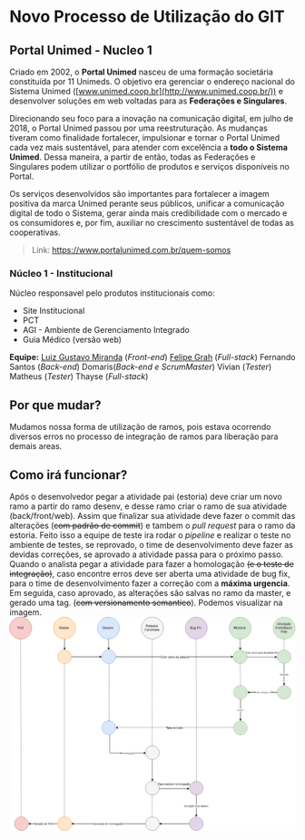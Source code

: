 # Novo Processo de Utilização do GIT

## Portal Unimed - Nucleo 1
Criado em 2002, o **Portal Unimed** nasceu de uma formação societária constituída por 11 Unimeds. O objetivo era gerenciar o endereço nacional do Sistema Unimed ([www.unimed.coop.br](http://www.unimed.coop.br/)) e desenvolver soluções em web voltadas para as **Federações e Singulares**.

Direcionando seu foco para a inovação na comunicação digital, em julho de 2018, o Portal Unimed passou por uma reestruturação. As mudanças tiveram como finalidade fortalecer, impulsionar e tornar o Portal Unimed cada vez mais sustentável, para atender com excelência a  **todo o Sistema Unimed**. Dessa maneira, a partir de então, todas as Federações e Singulares podem utilizar o portfólio de produtos e serviços disponíveis no Portal.

Os serviços desenvolvidos são importantes para fortalecer a imagem positiva da marca Unimed perante seus públicos, unificar a comunicação digital de todo o Sistema, gerar ainda mais credibilidade com o mercado e os consumidores e, por fim, auxiliar no crescimento sustentável de todas as cooperativas.

> Link: https://www.portalunimed.com.br/quem-somos

### Núcleo 1 - Institucional
 Núcleo responsavel pelo produtos institucionais como:
 
 - Site Institucional
 - PCT
 - AGI - Ambiente de Gerenciamento Integrado
 - Guia Médico (versão web)

**Equipe:**
[Luiz Gustavo Miranda](https://github.com/LuizGMiranda/) (*Front-end*)
[Felipe Grah](https://github.com/felipegrah) (*Full-stack*)
Fernando Santos (*Back-end*)
Domaris(*Back-end e ScrumMaster*)
Vivian (*Tester*)
Matheus (*Tester*)
Thayse (*Full-stack*)

## Por que mudar?
Mudamos nossa forma de utilização de ramos, pois estava ocorrendo diversos erros no processo de integração de ramos para liberação para demais areas.

## Como irá funcionar?
Após o desenvolvedor pegar a atividade pai (estoria) deve criar um novo ramo a partir do ramo desenv, e desse ramo criar o ramo de sua atividade (back/front/web). Assim que finalizar sua atividade deve fazer o commit das alterações (~~com padrão de commit~~) e tambem o *pull request* para o ramo da estoria. Feito isso a equipe de teste ira rodar o *pipeline* e realizar o teste no ambiente de testes, se reprovado, o time de desenvolvimento deve fazer as devidas correções, se aprovado a atividade passa para o próximo passo. Quando o analista pegar a atividade para fazer a homologação ~~(e o teste de integração)~~, caso encontre erros deve ser aberta uma atividade de bug fix, para o time de desenvolvimento fazer a correção com a **máxima urgencia**. Em seguida, caso aprovado, as alterações são salvas no ramo da master, e gerado uma tag. (~~com versionamento semantico~~).
Podemos visualizar na imagem.
![Visão geral do projeto](https://github.com/LuizGMiranda/portalunimed-padrao-branch/blob/master/imagem-visao-geral.png)
